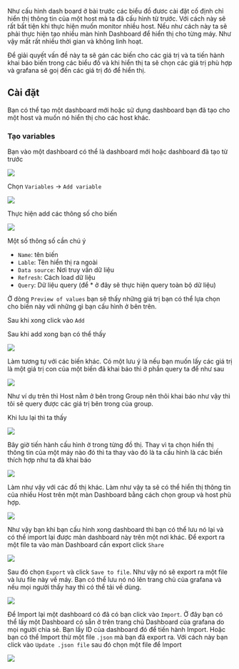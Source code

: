 Như cấu hình dash board ở bài trước các biểu đồ đươc cài đặt cố định chỉ hiển thị thông tin của một host mà ta đã cấu hình từ trước. Với cách này sẽ rất bất tiện khi thực hiện muốn monitor nhiều host. Nếu như cách này ta sẽ phải thực hiện tạo nhiều màn hình Dashboard để hiển thị cho từng máy. Như vậy mất rất nhiều thời gian và không linh hoạt. 

Để giải quyết vấn đề này ta sẽ gán các biến cho các giá trị và ta tiến hành khai báo biến trong các biểu đồ và khi hiển thị ta sẽ chọn các giá trị phù hợp và grafana sẽ goị đến các giá trị đó để hiển thị.

## Cài đặt

Bạn có thể tạo một dashboard mới hoặc sử dụng dashboard bạn đã tạo cho một host và muốn nó hiển thị cho các host khác.

### Tạo variables

Bạn vào một dashboard có thể là dashboard mới hoặc dashboard đã tạo từ trước

![](/images/variables/1.png)

Chọn `Variables` -> `Add variable`

![](/images/variables/2.png)

Thực hiện add các thông số cho biến

![](/images/variables/3.1.png)

Một số thông số cần chú ý

* `Name`: tên biến
* `Lable`: Tên hiển thị ra ngoài
* `Data source`: Nơi truy vấn dữ liệu
* `Refresh`: Cách load dữ liệu
* `Query`: Dữ liệu query (để * ở đây sẽ thực hiện query toàn bộ dữ liệu)

Ở dòng `Preview of values` bạn sẽ thấy những giá trị bạn có thể lựa chọn cho biến này với những gì bạn cấu hình ở bên trên.

Sau khi xong click vào `Add`

Sau khi add xong bạn có thể thấy

![](/images/variables/4.png)

Làm tương tự với các biến khác. Có một lưu ý là nếu bạn muốn lấy các giá trị là một giá trị con của một biến đã khai báo thì ở phần query ta để như sau

![](/images/variables/5.1.png)

Như ví dụ trên thì Host nằm ở bên trong Group nên thôi khai báo như vậy thì tôi sẽ query được các giá trị bên trong của group.

Khi lưu lại thì ta thấy

![](/images/variables/6.png)

Bây giờ tiến hành cấu hình ở trong từng đồ thị. Thay vì ta chọn hiển thị thông tin của một máy nào đó thì ta thay vào đó là ta cấu hình là các biến thích hợp như ta đã khai báo

![](/images/variables/7.png)

Làm như vậy với các đồ thị khác. Làm như vậy ta sẽ có thể hiển thị thông tin của nhiều Host trên một màn Dashboard bằng cách chọn group và host phù hợp.

![](/images/variables/8.png)

Như vậy bạn khi bạn cấu hình xong dashboard thì bạn có thể lưu nó lại và có thể import lại được màn dashboard này trên một nơi khác. Để export ra một file ta vào màn Dashboard cần export click `Share`

![](/images/variables/9.png)

Sau đó chọn `Export` và click `Save to file`. Như vậy nó sẽ export ra một file và lưu file này về máy. Bạn có thể lưu nó nó lên trang chủ của grafana và nếu mọi người thấy hay thì có thể tải về dùng.

![](/images/variables/10.png)

Để Import lại một dashboard có đã có bạn click vào `Import`. Ở đây bạn có thể lấy một Dashboard có sẵn ở trên trang chủ Dashboard của grafana do mọi người chia sẻ. Bạn lấy ID của dashboard đó để tiến hành Import. Hoặc bạn có thể Import thừ một file `.json` mà bạn đã export ra. Với cách này bạn click vào `Update .json file` sau đó chọn một file để Import

![](/images/variables/11.1.png)